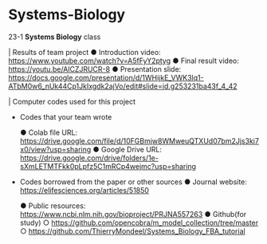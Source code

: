 # Systems-Biology

23-1 **Systems Biology** class

|  Results of team project
  ●	Introduction video: https://www.youtube.com/watch?v=A5fFyY2ptyg 
  ●	Final result video: https://youtu.be/AlCZJRUCR-8 
  ●	Presentation slide: https://docs.google.com/presentation/d/1WHijkE_VWK3lq1-ATbM0w6_nUk44Cp1JkIxgdk2ajVo/edit#slide=id.g253231ba43f_4_42 


| Computer codes used for this project

- Codes that your team wrote
  
  ●	Colab file URL: https://drive.google.com/file/d/10FGBmjw8WMweuQTXUd07bm2Jjs3ki7x0/view?usp=sharing
  ●	Google Drive URL: https://drive.google.com/drive/folders/1e-sXmLETMTFkk0pLpfz5C1mRCp4wejmc?usp=sharing

- Codes borrowed from the paper or other sources
  ●	Journal website: https://elifesciences.org/articles/51850 
  
  ●	Public resources: https://www.ncbi.nlm.nih.gov/bioproject/PRJNA557263 
  ●	Github(for study)
    ○	https://github.com/opencobra/m_model_collection/tree/master
    ○	https://github.com/ThierryMondeel/Systems_Biology_FBA_tutorial





